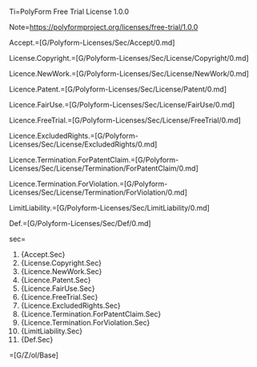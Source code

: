 Ti=PolyForm Free Trial License 1.0.0

Note=<https://polyformproject.org/licenses/free-trial/1.0.0>

Accept.=[G/Polyform-Licenses/Sec/Accept/0.md]

License.Copyright.=[G/Polyform-Licenses/Sec/License/Copyright/0.md]

Licence.NewWork.=[G/Polyform-Licenses/Sec/License/NewWork/0.md]

Licence.Patent.=[G/Polyform-Licenses/Sec/License/Patent/0.md]

Licence.FairUse.=[G/Polyform-Licenses/Sec/License/FairUse/0.md]

Licence.FreeTrial.=[G/Polyform-Licenses/Sec/License/FreeTrial/0.md]

Licence.ExcludedRights.=[G/Polyform-Licenses/Sec/License/ExcludedRights/0.md]

Licence.Termination.ForPatentClaim.=[G/Polyform-Licenses/Sec/License/Termination/ForPatentClaim/0.md]

Licence.Termination.ForViolation.=[G/Polyform-Licenses/Sec/License/Termination/ForViolation/0.md]

LimitLiability.=[G/Polyform-Licenses/Sec/LimitLiability/0.md]

Def.=[G/Polyform-Licenses/Sec/Def/0.md]

sec=<ol><li>{Accept.Sec}</li><li>{License.Copyright.Sec}</li><li>{Licence.NewWork.Sec}</li><li>{Licence.Patent.Sec}</li><li>{Licence.FairUse.Sec}</li><li>{Licence.FreeTrial.Sec}</li><li>{Licence.ExcludedRights.Sec}</li><li>{Licence.Termination.ForPatentClaim.Sec}</li><li>{Licence.Termination.ForViolation.Sec}</li><li>{LimitLiability.Sec}</li><li>{Def.Sec}</li></ol>

=[G/Z/ol/Base]

